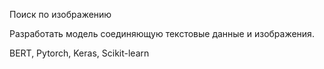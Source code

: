 Поиск по изображению

Разработать модель соединяющую текстовые данные и изображения.

BERT, Pytorch, Keras, Scikit-learn
